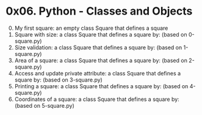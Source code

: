 # 0x06. Python - Classes and Objects

0. My first square: an empty class Square that defines a square
1. Square with size: a class Square that defines a square by: (based on 0-square.py)
2. Size validation: a class Square that defines a square by: (based on 1-square.py)
3. Area of a square: a class Square that defines a square by: (based on 2-square.py)
4. Access and update private attribute: a class Square that defines a square by: (based on 3-square.py)
5. Printing a square: a class Square that defines a square by: (based on 4-square.py)
6. Coordinates of a square:  a class Square that defines a square by: (based on 5-square.py)
